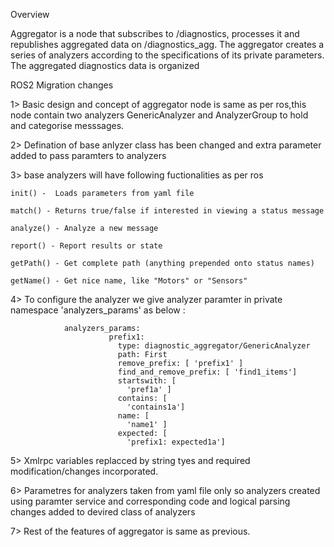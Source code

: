 Overview

Aggregator is a node that subscribes to /diagnostics, processes it
and republishes aggregated data on /diagnostics_agg. The aggregator
creates a series of analyzers according to the specifications of its
private parameters. The aggregated diagnostics data is organized

ROS2 Migration changes 

1> Basic design and concept of aggregator node is same as per ros,this
node contain two analyzers GenericAnalyzer and AnalyzerGroup to hold 
and categorise messsages. 

2> Defination of base anlyzer class has been changed and extra parameter 
added to pass paramters to analyzers 

3> base analyzers will have following fuctionalities as per ros 

    init() -  Loads parameters from yaml file

    match() - Returns true/false if interested in viewing a status message

    analyze() - Analyze a new message

    report() - Report results or state

    getPath() - Get complete path (anything prepended onto status names)

    getName() - Get nice name, like "Motors" or "Sensors" 


4> To configure the analyzer we give analyzer paramter in private namespace 
'analyzers_params' as below :

                analyzers_params:
                          prefix1:
                            type: diagnostic_aggregator/GenericAnalyzer
                            path: First
                            remove_prefix: [ 'prefix1' ]
                            find_and_remove_prefix: [ 'find1_items']
                            startswith: [
                              'pref1a' ]
                            contains: [
                              'contains1a']
                            name: [
                              'name1' ]
                            expected: [
                              'prefix1: expected1a'] 


5> Xmlrpc variables replacced by string tyes and required modification/changes incorporated. 

6> Parametres for analyzers taken from yaml file only so analyzers created using paramter 
service and corresponding code and logical parsing changes added to devired class of analyzers 

7> Rest of the features of aggregator is same as previous.  

